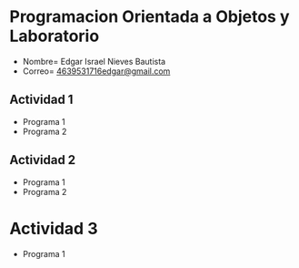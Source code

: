 # Programacion Orientada a Objetos y Laboratorio

- Nombre= Edgar Israel Nieves Bautista
- Correo= 4639531716edgar@gmail.com

## Actividad 1

- Programa 1
- Programa 2 

## Actividad 2
- Programa 1
- Programa 2
 
 # Actividad 3 
 - Programa 1
 